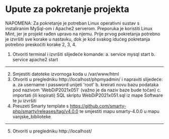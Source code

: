 # Upute za pokretanje projekta

NAPOMENA: Za pokretanje je potreban Linux operativni sustav s instaliranim MySql-om i Apache2 serverom. Preporuka je koristiti Linux Mint, jer je projekt rađen upravo na njemu. Prije prvog pokretanja potrebno je izvršiti sve korake u nastavku, dok je kod svakog idućeg pokretanja potrebno preskoćiti korake 2, 3, 4.

1. Otvoriti terminal i izvršiti slijedeće komande:
   a. service mysql start
   b. service apache2 start
--------------------------------------------------------------------------------------------------------
2. Smjestiti datoteke izvornoga koda u /var/www/html
3. Otvoriti u pregledniku http://localhost/phpmyadmin/ i napraviti slijedeće:
   a. za username i password unijeti 'root'
   b. kreirati novu bazu podataka pod nazivom 'WebDiP2021x051' (važno je da naziv baze bude točan)
   c. importati (ili kopirati) SQL skriptu WebDiP2021x051.sql iz mape Software te ju izvršiti
4. Preuzeti Smarty template s https://github.com/smarty-php/smarty/releases/tag/v4.0.0 te smjestiti mapu smarty-4.0.0 u mapu vanjske_biblioteke
--------------------------------------------------------------------------------------------------------
5. Otvoriti u pregledniku http://localhost/
